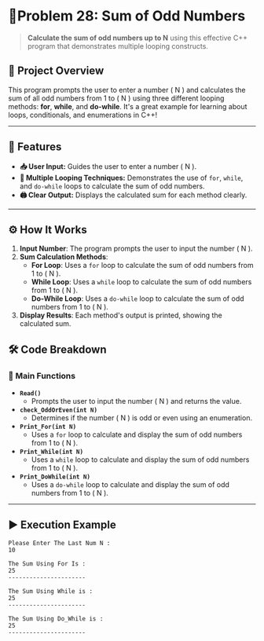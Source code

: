 # 🔺Problem 28: Sum of Odd Numbers

> **Calculate the sum of odd numbers up to N** using this effective C++ program that demonstrates multiple looping constructs.

## 🧩 Project Overview
This program prompts the user to enter a number \( N \) and calculates the sum of all odd numbers from 1 to \( N \) using three different looping methods: **for**, **while**, and **do-while**. It's a great example for learning about loops, conditionals, and enumerations in C++!

---

## 🌟 Features
- **📥 User Input:** Guides the user to enter a number \( N \).
- **🔁 Multiple Looping Techniques:** Demonstrates the use of `for`, `while`, and `do-while` loops to calculate the sum of odd numbers.
- **🖨️ Clear Output:** Displays the calculated sum for each method clearly.

---

## ⚙️ How It Works
1. **Input Number**: The program prompts the user to input the number \( N \).
2. **Sum Calculation Methods**:
   - **For Loop**: Uses a `for` loop to calculate the sum of odd numbers from 1 to \( N \).
   - **While Loop**: Uses a `while` loop to calculate the sum of odd numbers from 1 to \( N \).
   - **Do-While Loop**: Uses a `do-while` loop to calculate the sum of odd numbers from 1 to \( N \).
3. **Display Results**: Each method's output is printed, showing the calculated sum.

## 🛠️ Code Breakdown
### 🔹 Main Functions
- **`Read()`**
  - Prompts the user to input the number \( N \) and returns the value.
- **`check_OddOrEven(int N)`**
  - Determines if the number \( N \) is odd or even using an enumeration.
- **`Print_For(int N)`**
  - Uses a `for` loop to calculate and display the sum of odd numbers from 1 to \( N \).
- **`Print_While(int N)`**
  - Uses a `while` loop to calculate and display the sum of odd numbers from 1 to \( N \).
- **`Print_DoWhile(int N)`**
  - Uses a `do-while` loop to calculate and display the sum of odd numbers from 1 to \( N \).

---

## ▶️ Execution Example

```plaintext
Please Enter The Last Num N : 
10

The Sum Using For Is : 
25
----------------------

The Sum Using While is : 
25
----------------------

The Sum Using Do_While is : 
25
----------------------
